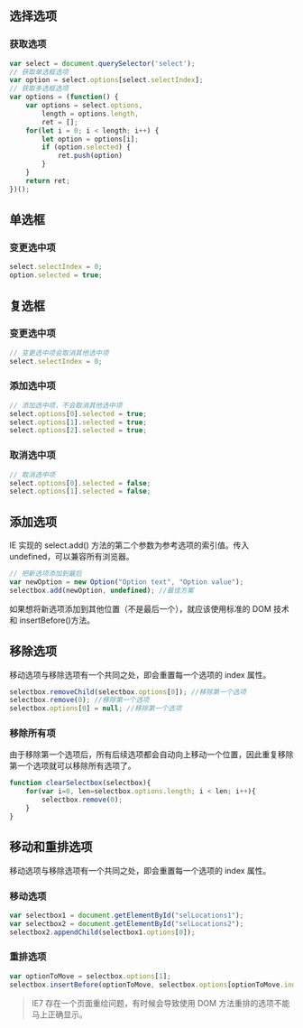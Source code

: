 ## 选择选项

### 获取选项

```js
var select = document.querySelector('select');
// 获取单选框选项
var option = select.options[select.selectIndex];
// 获取多选框选项
var options = (function() {
    var options = select.options,
        length = options.length,
        ret = [];
    for(let i = 0; i < length; i++) {
        let option = options[i];
        if (option.selected) {
            ret.push(option)
        }
    }
    return ret;
})();
```

## 单选框

### 变更选中项

```js
select.selectIndex = 0;
option.selected = true;
```

## 复选框

### 变更选中项

```js
// 变更选中项会取消其他选中项
select.selectIndex = 0;
```

### 添加选中项

```js
// 添加选中项，不会取消其他选中项
select.options[0].selected = true;
select.options[1].selected = true;
select.options[2].selected = true;
```

### 取消选中项

```js
// 取消选中项
select.options[0].selected = false;
select.options[1].selected = false;
```

## 添加选项

IE 实现的 select.add() 方法的第二个参数为参考选项的索引值。传入 undefined，可以兼容所有浏览器。

```js
// 把新选项添加到最后
var newOption = new Option("Option text", "Option value");
selectbox.add(newOption, undefined); //最佳方案
```

如果想将新选项添加到其他位置（不是最后一个），就应该使用标准的 DOM 技术和 insertBefore()方法。

## 移除选项

移动选项与移除选项有一个共同之处，即会重置每一个选项的 index 属性。

```js
selectbox.removeChild(selectbox.options[0]); //移除第一个选项
selectbox.remove(0); //移除第一个选项
selectbox.options[0] = null; //移除第一个选项
```

### 移除所有项

由于移除第一个选项后，所有后续选项都会自动向上移动一个位置，因此重复移除第一个选项就可以移除所有选项了。

```js
function clearSelectbox(selectbox){
    for(var i=0, len=selectbox.options.length; i < len; i++){
        selectbox.remove(0);
    }
}
```

## 移动和重排选项

移动选项与移除选项有一个共同之处，即会重置每一个选项的 index 属性。

### 移动选项

```js
var selectbox1 = document.getElementById("selLocations1");
var selectbox2 = document.getElementById("selLocations2");
selectbox2.appendChild(selectbox1.options[0]);
```

### 重排选项

```js
var optionToMove = selectbox.options[1];
selectbox.insertBefore(optionToMove, selectbox.options[optionToMove.index-1]);
```

> IE7 存在一个页面重绘问题，有时候会导致使用 DOM 方法重排的选项不能马上正确显示。

